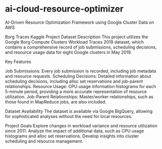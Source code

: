 # ai-cloud-resource-optimizer
AI-Driven Resource Optimization Framework using Google Cluster Data on AWS


Borg Traces Kaggle Project
Dataset Description
This project utilizes the Google Borg Compute Clusters Workload Traces 2019 dataset, which contains a comprehensive record of job submissions, scheduling decisions, and resource usage data for eight Google clusters in May 2019.

Key Features

Job Submissions: Every job submission is recorded, including job metadata and resource requests.
Scheduling Decisions: Detailed information about scheduling decisions, including alloc set reservations and job-parent relationships.
Resource Usage: CPU usage information histograms for each 5-minute period, providing a more accurate representation of resource utilization.
Job-Parent Relationships: Master/worker relationships, such as those found in MapReduce jobs, are also included.


Dataset Availability
The dataset is available via Google BigQuery, allowing for sophisticated analyses without the need for local resources.

Project Goals
Explore changes in workload variance and resource utilization since 2011.
Analyze the impact of additional data, such as CPU usage histograms and alloc set reservations.
Develop insights into cluster scheduling and resource management.
